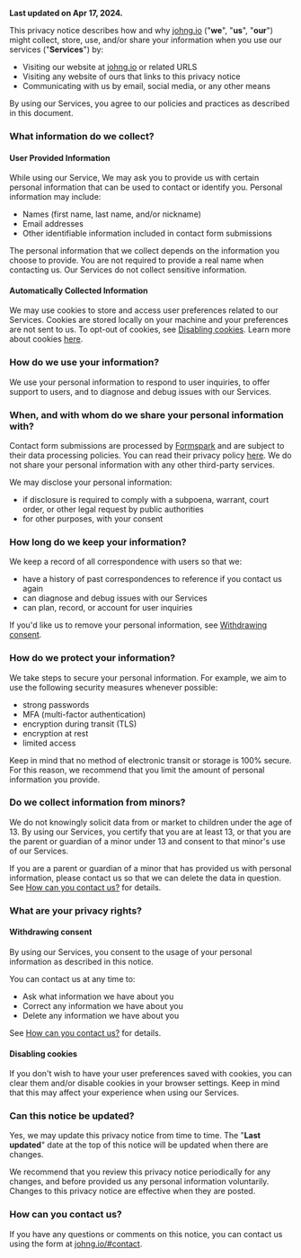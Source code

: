 **Last updated on Apr 17, 2024.**

This privacy notice describes how and why [johng.io](/) ("**we**", "**us**", "**our**") might collect, store, use, and/or share your information when you use our services ("**Services**") by:

- Visiting our website at [johng.io](/) or related URLS
- Visiting any website of ours that links to this privacy notice
- Communicating with us by email, social media, or any other means

By using our Services, you agree to our policies and practices as described in this document.


### What information do we collect?

#### User Provided Information

While using our Service, We may ask you to provide us with certain personal information that can be used to contact or identify you. Personal information may include:

- Names (first name, last name, and/or nickname)
- Email addresses
- Other identifiable information included in contact form submissions

The personal information that we collect depends on the information you choose to provide. You are not required to provide a real name when contacting us. Our Services do not collect sensitive information.

#### Automatically Collected Information

We may use cookies to store and access user preferences related to our Services. Cookies are stored locally on your machine and your preferences are not sent to us. To opt-out of cookies, see [Disabling cookies](#disabling-cookies). Learn more about cookies [here](https://allaboutcookies.org/).


### How do we use your information?

We use your personal information to respond to user inquiries, to offer support to users, and to diagnose and debug issues with our Services.


### When, and with whom do we share your personal information with?

Contact form submissions are processed by [Formspark](https://www.formspark.io/) and are subject to their data processing policies. You can read their privacy policy [here](https://www.formspark.io/legal/privacy-policy/). We do not share your personal information with any other third-party services.

We may disclose your personal information:

- if disclosure is required to comply with a subpoena, warrant, court order, or other legal request by public authorities
- for other purposes, with your consent


### How long do we keep your information?

We keep a record of all correspondence with users so that we:
- have a history of past correspondences to reference if you contact us again
- can diagnose and debug issues with our Services
- can plan, record, or account for user inquiries

If you'd like us to remove your personal information, see [Withdrawing consent](#withdrawing-consent).


### How do we protect your information?

We take steps to secure your personal information. For example, we aim to use the following security measures whenever possible:

- strong passwords
- MFA (multi-factor authentication)
- encryption during transit (TLS)
- encryption at rest
- limited access

Keep in mind that no method of electronic transit or storage is 100% secure. For this reason, we recommend that you limit the amount of personal information you provide.


### Do we collect information from minors?

We do not knowingly solicit data from or market to children under the age of 13. By using our Services, you certify that you are at least 13, or that you are the parent or guardian of a minor under 13 and consent to that minor's use of our Services.

If you are a parent or guardian of a minor that has provided us with personal information, please contact us so that we can delete the data in question. See [How can you contact us?](#how-can-you-contact-us) for details.


### What are your privacy rights?

#### Withdrawing consent

By using our Services, you consent to the usage of your personal information as described in this notice.

You can contact us at any time to:
- Ask what information we have about you
- Correct any information we have about you
- Delete any information we have about you

See [How can you contact us?](#how-can-you-contact-us) for details.

#### Disabling cookies

If you don't wish to have your user preferences saved with cookies, you can clear them and/or disable cookies in your browser settings. Keep in mind that this may affect your experience when using our Services.


### Can this notice be updated?

Yes, we may update this privacy notice from time to time. The "**Last updated**" date at the top of this notice will be updated when there are changes.

We recommend that you review this privacy notice periodically for any changes, and before provided us any personal information voluntarily. Changes to this privacy notice are effective when they are posted.


### How can you contact us?

If you have any questions or comments on this notice, you can contact us using the form at [johng.io/#contact](/#contact).

